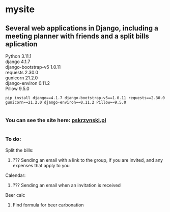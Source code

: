 # mysite
## Several web applications in Django, including a meeting planner with friends and a split bills aplication
 
Python 3.11.1  
django 4.1.7  
django-bootstrap-v5 1.0.11  
requests 2.30.0  
gunicorn 21.2.0  
django-environ 0.11.2  
Pillow 9.5.0  
```
pip install django==4.1.7 django-bootstrap-v5==1.0.11 requests==2.30.0 gunicorn==21.2.0 django-environ==0.11.2 Pillow==9.5.0  
```
#
### You can see the site here: <a href="https://www.pskrzynski.pl/">pskrzynski.pl</a>

#
### To do:  
Split the bills:
1. ??? Sending an email with a link to the group, if you are invited, and any expenses that apply to you

Calendar:
1. ??? Sending an email when an invitation is received

Beer calc
1. Find formula for beer carbonation